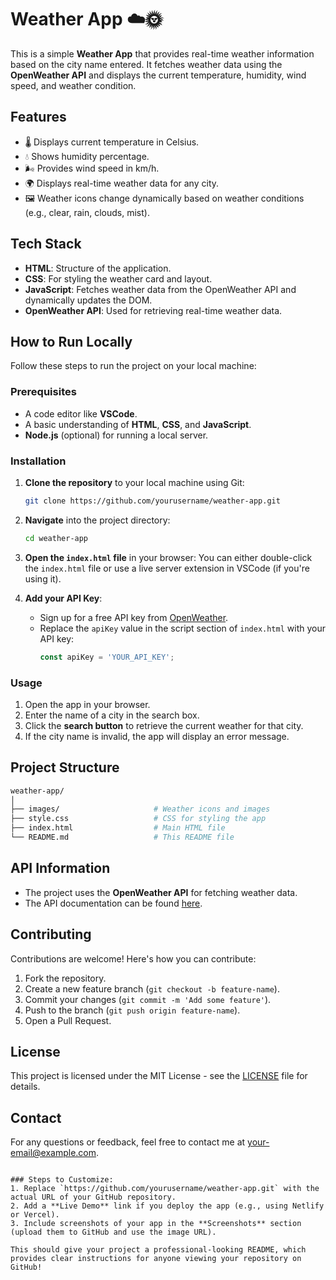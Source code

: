 
# Weather App ☁️🌞

This is a simple **Weather App** that provides real-time weather information based on the city name entered. It fetches weather data using the **OpenWeather API** and displays the current temperature, humidity, wind speed, and weather condition.

## Features
- 🌡️ Displays current temperature in Celsius.
- 💧 Shows humidity percentage.
- 🌬️ Provides wind speed in km/h.
- 🌍 Displays real-time weather data for any city.
- 🖼️ Weather icons change dynamically based on weather conditions (e.g., clear, rain, clouds, mist).

## Tech Stack
- **HTML**: Structure of the application.
- **CSS**: For styling the weather card and layout.
- **JavaScript**: Fetches weather data from the OpenWeather API and dynamically updates the DOM.
- **OpenWeather API**: Used for retrieving real-time weather data.


## How to Run Locally

Follow these steps to run the project on your local machine:

### Prerequisites
- A code editor like **VSCode**.
- A basic understanding of **HTML**, **CSS**, and **JavaScript**.
- **Node.js** (optional) for running a local server.

### Installation
1. **Clone the repository** to your local machine using Git:
   ```bash
   git clone https://github.com/yourusername/weather-app.git
   ```

2. **Navigate** into the project directory:
   ```bash
   cd weather-app
   ```

3. **Open the `index.html` file** in your browser:
   You can either double-click the `index.html` file or use a live server extension in VSCode (if you're using it).

4. **Add your API Key**:
   - Sign up for a free API key from [OpenWeather](https://openweathermap.org/api).
   - Replace the `apiKey` value in the script section of `index.html` with your API key:
     ```javascript
     const apiKey = 'YOUR_API_KEY';
     ```

### Usage
1. Open the app in your browser.
2. Enter the name of a city in the search box.
3. Click the **search button** to retrieve the current weather for that city.
4. If the city name is invalid, the app will display an error message.

## Project Structure

```bash
weather-app/
│
├── images/                     # Weather icons and images
├── style.css                   # CSS for styling the app
├── index.html                  # Main HTML file
└── README.md                   # This README file
```

## API Information
- The project uses the **OpenWeather API** for fetching weather data.
- The API documentation can be found [here](https://openweathermap.org/api).

## Contributing
Contributions are welcome! Here's how you can contribute:
1. Fork the repository.
2. Create a new feature branch (`git checkout -b feature-name`).
3. Commit your changes (`git commit -m 'Add some feature'`).
4. Push to the branch (`git push origin feature-name`).
5. Open a Pull Request.

## License
This project is licensed under the MIT License - see the [LICENSE](LICENSE) file for details.

## Contact
For any questions or feedback, feel free to contact me at [your-email@example.com](mailto:your-email@example.com).
```

### Steps to Customize:
1. Replace `https://github.com/yourusername/weather-app.git` with the actual URL of your GitHub repository.
2. Add a **Live Demo** link if you deploy the app (e.g., using Netlify or Vercel).
3. Include screenshots of your app in the **Screenshots** section (upload them to GitHub and use the image URL).

This should give your project a professional-looking README, which provides clear instructions for anyone viewing your repository on GitHub!
